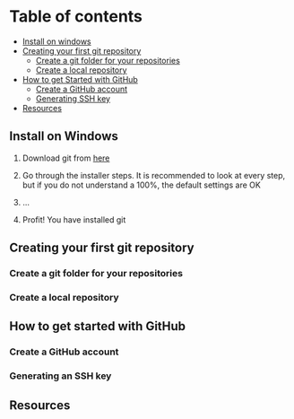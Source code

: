 # Table of contents
- [Install on windows](#install-on-windows)
- [Creating your first git repository](#creating-your-first-git-repository)
  - [Create a git folder for your repositories](#create-a-git-folder-for-your-repositories)
  - [Create a local repository]()
- [How to get Started with GitHub](#how-to-get-started-with-github)
  - [Create a GitHub account](#create-a-github-acccount)
  - [Generating SSH key](#generating-an-ssh-key)
- [Resources](#resources)

## Install on Windows
1) Download git from <a href="https://git-scm.com/downloads" target="_blank">here</a>
2) Go through the installer steps. It is recommended to look at every step, but if you do not understand a 100%, the default settings are OK

3) ...
4) Profit! You have installed git

## Creating your first git repository

### Create a git folder for your repositories

### Create a local repository

## How to get started with GitHub

### Create a GitHub account

### Generating an SSH key

## Resources
